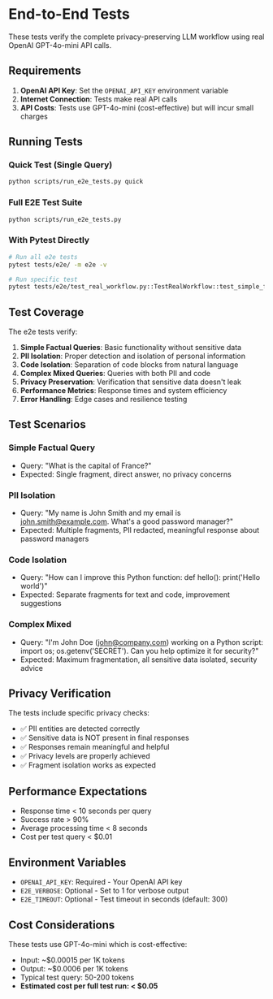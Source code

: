 # End-to-End Tests

These tests verify the complete privacy-preserving LLM workflow using real OpenAI GPT-4o-mini API calls.

## Requirements

1. **OpenAI API Key**: Set the `OPENAI_API_KEY` environment variable
2. **Internet Connection**: Tests make real API calls
3. **API Costs**: Tests use GPT-4o-mini (cost-effective) but will incur small charges

## Running Tests

### Quick Test (Single Query)
```bash
python scripts/run_e2e_tests.py quick
```

### Full E2E Test Suite
```bash
python scripts/run_e2e_tests.py
```

### With Pytest Directly
```bash
# Run all e2e tests
pytest tests/e2e/ -m e2e -v

# Run specific test
pytest tests/e2e/test_real_workflow.py::TestRealWorkflow::test_simple_factual_query -v
```

## Test Coverage

The e2e tests verify:

1. **Simple Factual Queries**: Basic functionality without sensitive data
2. **PII Isolation**: Proper detection and isolation of personal information
3. **Code Isolation**: Separation of code blocks from natural language
4. **Complex Mixed Queries**: Queries with both PII and code
5. **Privacy Preservation**: Verification that sensitive data doesn't leak
6. **Performance Metrics**: Response times and system efficiency
7. **Error Handling**: Edge cases and resilience testing

## Test Scenarios

### Simple Factual Query
- Query: "What is the capital of France?"
- Expected: Single fragment, direct answer, no privacy concerns

### PII Isolation
- Query: "My name is John Smith and my email is john.smith@example.com. What's a good password manager?"
- Expected: Multiple fragments, PII redacted, meaningful response about password managers

### Code Isolation
- Query: "How can I improve this Python function: def hello(): print('Hello world')"
- Expected: Separate fragments for text and code, improvement suggestions

### Complex Mixed
- Query: "I'm John Doe (john@company.com) working on a Python script: import os; os.getenv('SECRET'). Can you help optimize it for security?"
- Expected: Maximum fragmentation, all sensitive data isolated, security advice

## Privacy Verification

The tests include specific privacy checks:

- ✅ PII entities are detected correctly
- ✅ Sensitive data is NOT present in final responses
- ✅ Responses remain meaningful and helpful
- ✅ Privacy levels are properly achieved
- ✅ Fragment isolation works as expected

## Performance Expectations

- Response time < 10 seconds per query
- Success rate > 90%
- Average processing time < 8 seconds
- Cost per test query < $0.01

## Environment Variables

- `OPENAI_API_KEY`: Required - Your OpenAI API key
- `E2E_VERBOSE`: Optional - Set to 1 for verbose output
- `E2E_TIMEOUT`: Optional - Test timeout in seconds (default: 300)

## Cost Considerations

These tests use GPT-4o-mini which is cost-effective:
- Input: ~$0.00015 per 1K tokens
- Output: ~$0.0006 per 1K tokens
- Typical test query: 50-200 tokens
- **Estimated cost per full test run: < $0.05**